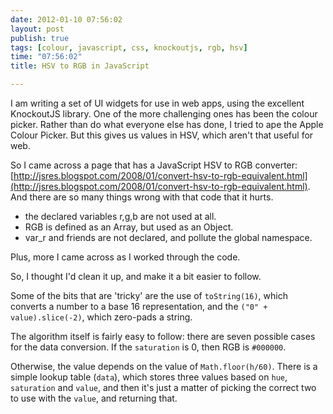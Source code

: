 ```yaml
---
date: 2012-01-10 07:56:02
layout: post
publish: true
tags: [colour, javascript, css, knockoutjs, rgb, hsv]
time: "07:56:02"
title: HSV to RGB in JavaScript

---
```



I am writing a set of UI widgets for use in web apps, using the excellent KnockoutJS library. One of the more challenging ones has been the colour picker. Rather than do what everyone else has done, I tried to ape the Apple Colour Picker. But this gives us values in HSV, which aren't that useful for web.

So I came across a page that has a JavaScript HSV to RGB converter: [http://jsres.blogspot.com/2008/01/convert-hsv-to-rgb-equivalent.html](http://jsres.blogspot.com/2008/01/convert-hsv-to-rgb-equivalent.html). And there are so many things wrong with that code that it hurts.

* the declared variables r,g,b are not used at all.
* RGB is defined as an Array, but used as an Object.
* var_r and friends are not declared, and pollute the global namespace.

Plus, more I came across as I worked through the code.

So, I thought I'd clean it up, and make it a bit easier to follow.

<script src="https://gist.github.com/1588489.js?file=hsv2rgb.js"></script>

Some of the bits that are 'tricky' are the use of `toString(16)`, which converts a number to a base 16 representation, and the ``("0" + value).slice(-2)``, which zero-pads a string.

The algorithm itself is fairly easy to follow: there are seven possible cases for the data conversion. If the `saturation` is 0, then RGB is ``#000000``.

Otherwise, the value depends on the value of `Math.floor(h/60)`. There is a simple lookup table (`data`), which stores three values based on `hue`, `saturation` and `value`, and then it's just a matter of picking the correct two to use with the `value`, and returning that.